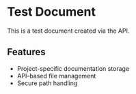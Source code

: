 # Test Document

This is a test document created via the API.

## Features

- Project-specific documentation storage
- API-based file management
- Secure path handling